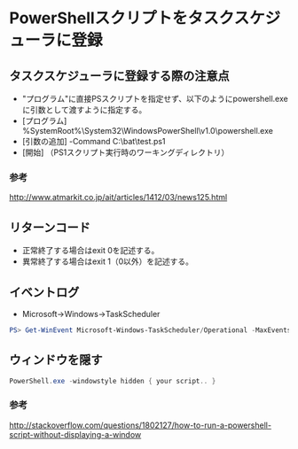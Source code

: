 ﻿# PowerShellスクリプトをタスクスケジューラに登録

## タスクスケジューラに登録する際の注意点

- "プログラム"に直接PSスクリプトを指定せず、以下のようにpowershell.exeに引数として渡すように指定する。
- [プログラム] %SystemRoot%\System32\WindowsPowerShell\v1.0\powershell.exe
- [引数の追加] -Command C:\bat\test.ps1
- [開始] （PS1スクリプト実行時のワーキングディレクトリ）

### 参考
http://www.atmarkit.co.jp/ait/articles/1412/03/news125.html

## リターンコード

- 正常終了する場合はexit 0を記述する。
- 異常終了する場合はexit 1（0以外）を記述する。


## イベントログ

- Microsoft->Windows->TaskScheduler

```powershell
PS> Get-WinEvent Microsoft-Windows-TaskScheduler/Operational -MaxEvents 3
```

## ウィンドウを隠す

```powershell
PowerShell.exe -windowstyle hidden { your script.. }
```

### 参考
http://stackoverflow.com/questions/1802127/how-to-run-a-powershell-script-without-displaying-a-window
